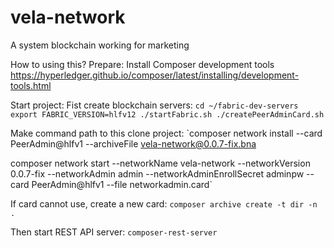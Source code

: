 # vela-network

A system blockchain working for marketing

How to using this?
Prepare:
Install Composer development tools
https://hyperledger.github.io/composer/latest/installing/development-tools.html

Start project:
Fist create blockchain servers:
`cd ~/fabric-dev-servers
export FABRIC_VERSION=hlfv12
./startFabric.sh
./createPeerAdminCard.sh`

Make command path to this clone project: 
`composer network install --card PeerAdmin@hlfv1 --archiveFile vela-network@0.0.7-fix.bna

composer network start --networkName vela-network --networkVersion 0.0.7-fix --networkAdmin admin --networkAdminEnrollSecret adminpw --card PeerAdmin@hlfv1 --file networkadmin.card`

If card cannot use, create a new card:
`composer archive create -t dir -n .`

Then start REST API server:
`composer-rest-server`
